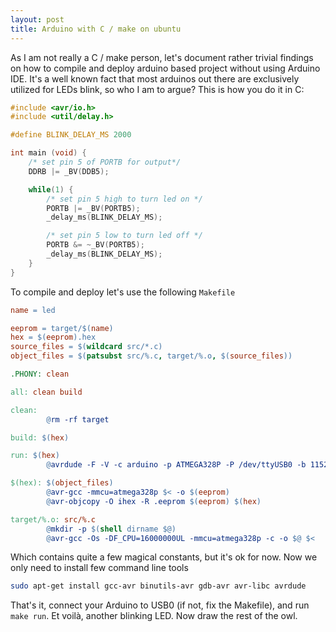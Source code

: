 ```yaml
---
layout: post
title: Arduino with C / make on ubuntu
---
```


As I am not really a C / make person, let's document rather trivial findings on how to compile and deploy arduino based project without using Arduino IDE. It's a well known fact that most arduinos out there are exclusively utilized for LEDs blink, so who I am to argue? This is how you do it in C:


```c
#include <avr/io.h>
#include <util/delay.h>

#define BLINK_DELAY_MS 2000

int main (void) {
    /* set pin 5 of PORTB for output*/
    DDRB |= _BV(DDB5);

    while(1) {
        /* set pin 5 high to turn led on */
        PORTB |= _BV(PORTB5);
        _delay_ms(BLINK_DELAY_MS);

        /* set pin 5 low to turn led off */
        PORTB &= ~_BV(PORTB5);
        _delay_ms(BLINK_DELAY_MS);
    }
}

```

To compile and deploy let's use the following `Makefile`

```makefile
name = led

eeprom = target/$(name)
hex = $(eeprom).hex
source_files = $(wildcard src/*.c)
object_files = $(patsubst src/%.c, target/%.o, $(source_files))

.PHONY: clean

all: clean build

clean:
        @rm -rf target

build: $(hex)

run: $(hex)
        @avrdude -F -V -c arduino -p ATMEGA328P -P /dev/ttyUSB0 -b 115200 -U flash:w:$(hex)

$(hex): $(object_files)
        @avr-gcc -mmcu=atmega328p $< -o $(eeprom)
        @avr-objcopy -O ihex -R .eeprom $(eeprom) $(hex)

target/%.o: src/%.c
        @mkdir -p $(shell dirname $@)
        @avr-gcc -Os -DF_CPU=16000000UL -mmcu=atmega328p -c -o $@ $<

```

Which contains quite a few magical constants, but it's ok for now. Now we only need to install few command line tools

```bash
sudo apt-get install gcc-avr binutils-avr gdb-avr avr-libc avrdude
```

That's it, connect your Arduino to USB0 (if not, fix the Makefile), and run `make run`. Et voilà, another blinking LED. Now draw the rest of the owl.
